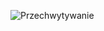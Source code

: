 ![Przechwytywanie](https://user-images.githubusercontent.com/26905247/73713126-8a147e80-470c-11ea-93b2-ffe3017575bf.PNG)

